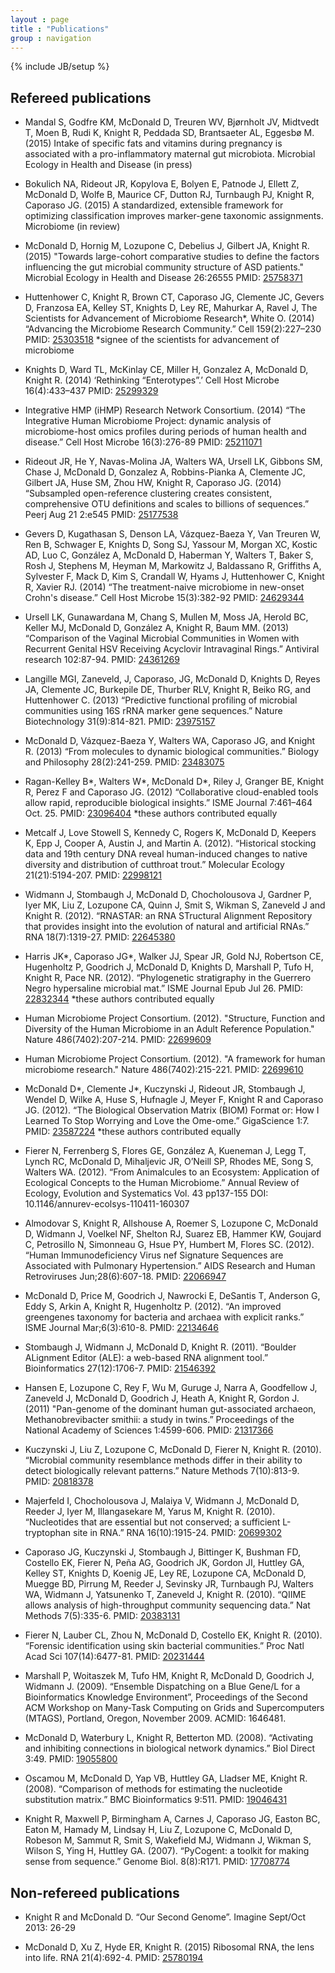 ```yaml
---
layout : page
title : "Publications"
group : navigation
---
```

{% include JB/setup %}

## Refereed publications

* Mandal S, Godfre KM, McDonald D, Treuren WV, Bjørnholt JV, Midtvedt T, Moen B, Rudi K, Knight R, Peddada SD, Brantsaeter AL, Eggesbø M. (2015) Intake of specific fats and vitamins during pregnancy is associated with a pro-inflammatory maternal gut microbiota. Microbial Ecology in Health and Disease (in press)

* Bokulich NA, Rideout JR, Kopylova E, Bolyen E, Patnode J, Ellett Z, McDonald D, Wolfe B, Maurice CF, Dutton RJ, Turnbaugh PJ, Knight R, Caporaso JG. (2015) A standardized, extensible framework for optimizing classification improves marker-gene taxonomic assignments. Microbiome (in review)

* McDonald D, Hornig M, Lozupone C, Debelius J, Gilbert JA, Knight R. (2015) "Towards large-cohort comparative studies to define the factors influencing the gut microbial community structure of ASD patients." Microbial Ecology in Health and Disease 26:26555 PMID: [25758371](http://www.ncbi.nlm.nih.gov/pubmed/25758371) 

* Huttenhower C, Knight R, Brown CT, Caporaso JG, Clemente JC, Gevers D, Franzosa EA, Kelley ST, Knights D, Ley RE, Mahurkar A, Ravel J, The Scientists for Advancement of Microbiome Research\*, White O. (2014) “Advancing the Microbiome Research Community.” Cell 159(2):227–230 PMID: [25303518](http://www.ncbi.nlm.nih.gov/pubmed/25303518) \*signee of the scientists for advancement of microbiome

* Knights D, Ward TL, McKinlay CE, Miller H, Gonzalez A, McDonald D, Knight R. (2014) ‘Rethinking “Enterotypes”.’ Cell Host Microbe 16(4):433–437 PMID: [25299329](http://www.ncbi.nlm.nih.gov/pubmed/25299329) 

* Integrative HMP (iHMP) Research Network Consortium. (2014) “The Integrative Human Microbiome Project: dynamic analysis of microbiome-host omics profiles during periods of human health and disease.” Cell Host Microbe 16(3):276-89 PMID: [25211071](http://www.ncbi.nlm.nih.gov/pubmed/25211071) 

* Rideout JR, He Y, Navas-Molina JA, Walters WA, Ursell LK, Gibbons SM, Chase J, McDonald D, Gonzalez A, Robbins-Pianka A, Clemente JC, Gilbert JA, Huse SM, Zhou HW, Knight R, Caporaso JG. (2014) “Subsampled open-reference clustering creates consistent, comprehensive OTU definitions and scales to billions of sequences.” Peerj Aug 21 2:e545 PMID: [25177538](http://www.ncbi.nlm.nih.gov/pubmed/25177538) 

* Gevers D, Kugathasan S, Denson LA, Vázquez-Baeza Y, Van Treuren W, Ren B, Schwager E, Knights D, Song SJ, Yassour M, Morgan XC, Kostic AD, Luo C, González A, McDonald D, Haberman Y, Walters T, Baker S, Rosh J, Stephens M, Heyman M, Markowitz J, Baldassano R, Griffiths A, Sylvester F, Mack D, Kim S, Crandall W, Hyams J, Huttenhower C, Knight R, Xavier RJ. (2014) “The treatment-naive microbiome in new-onset Crohn's disease.” Cell Host Microbe 15(3):382-92 PMID: [24629344](http://www.ncbi.nlm.nih.gov/pubmed/24629344) 

* Ursell LK, Gunawardana M, Chang S, Mullen M, Moss JA, Herold BC, Keller MJ, McDonald D, González A, Knight R, Baum MM. (2013) “Comparison of the Vaginal Microbial Communities in Women with Recurrent Genital HSV Receiving Acyclovir Intravaginal Rings.” Antiviral research 102:87-94. PMID: [24361269](http://www.ncbi.nlm.nih.gov/pubmed/24361269) 

* Langille MGI, Zaneveld, J, Caporaso, JG, McDonald D, Knights D, Reyes JA, Clemente JC, Burkepile DE, Thurber RLV, Knight R, Beiko RG, and Huttenhower C. (2013) “Predictive functional profiling of microbial communities using 16S rRNA marker gene sequences.” Nature Biotechnology 31(9):814-821. PMID: [23975157](http://www.ncbi.nlm.nih.gov/pubmed/23975157) 

* McDonald D, Vázquez-Baeza Y, Walters WA, Caporaso JG, and Knight R. (2013) “From molecules to dynamic biological communities.” Biology and Philosophy 28(2):241-259. PMID: [23483075](http://www.ncbi.nlm.nih.gov/pubmed/23483075) 

* Ragan-Kelley B\*, Walters W\*, McDonald D\*, Riley J, Granger BE, Knight R, Perez F and Caporaso JG. (2012) “Collaborative cloud-enabled tools allow rapid, reproducible biological insights.” ISME Journal 7:461–464 Oct. 25. PMID: [23096404](http://www.ncbi.nlm.nih.gov/pubmed/23096404) \*these authors contributed equally

* Metcalf J, Love Stowell S, Kennedy C, Rogers K, McDonald D, Keepers K, Epp J, Cooper A, Austin J, and Martin A. (2012). “Historical stocking data and 19th century DNA reveal human-induced changes to native diversity and distribution of cutthroat trout.” Molecular Ecology 21(21):5194-207. PMID: [22998121](http://www.ncbi.nlm.nih.gov/pubmed/22998121) 

* Widmann J, Stombaugh J, McDonald D, Chocholousova J, Gardner P, Iyer MK, Liu Z, Lozupone CA, Quinn J, Smit S, Wikman S, Zaneveld J and Knight R. (2012). “RNASTAR: an RNA STructural Alignment Repository that provides insight into the evolution of natural and artificial RNAs.” RNA 18(7):1319-27. PMID: [22645380](http://www.ncbi.nlm.nih.gov/pubmed/22645380) 

* Harris JK\*, Caporaso JG\*, Walker JJ, Spear JR, Gold NJ, Robertson CE, Hugenholtz P, Goodrich J, McDonald D, Knights D, Marshall P, Tufo H, Knight R, Pace NR. (2012). “Phylogenetic stratigraphy in the Guerrero Negro hypersaline microbial mat.” ISME Journal Epub Jul 26. PMID: [22832344](http://www.ncbi.nlm.nih.gov/pubmed/22832344) \*these authors contributed equally

* Human Microbiome Project Consortium. (2012). "Structure, Function and Diversity of the Human Microbiome in an Adult Reference Population." Nature 486(7402):207-214. PMID: [22699609](http://www.ncbi.nlm.nih.gov/pubmed/22699609) 

* Human Microbiome Project Consortium. (2012). "A framework for human microbiome research." Nature 486(7402):215-221. PMID: [22699610](http://www.ncbi.nlm.nih.gov/pubmed/22699610) 

* McDonald D\*, Clemente J\*, Kuczynski J, Rideout JR, Stombaugh J, Wendel D, Wilke A, Huse S, Hufnagle J, Meyer F, Knight R and Caporaso JG. (2012). “The Biological Observation Matrix (BIOM) Format or: How I Learned To Stop Worrying and Love the Ome-ome.” GigaScience 1:7. PMID: [23587224](http://www.ncbi.nlm.nih.gov/pubmed/23587224) \*these authors contributed equally

* Fierer N, Ferrenberg S, Flores GE, González A, Kueneman J, Legg T, Lynch RC, McDonald D, Mihaljevic JR, O’Neill SP, Rhodes ME, Song S, Walters WA. (2012). “From Animalcules to an Ecosystem: Application of Ecological Concepts to the Human Microbiome.” Annual Review of Ecology, Evolution and Systematics Vol. 43 pp137-155 DOI: 10.1146/annurev-ecolsys-110411-160307

* Almodovar S, Knight R, Allshouse A, Roemer S, Lozupone C, McDonald D, Widmann J, Voelkel NF, Shelton RJ, Suarez EB, Hammer KW, Goujard C, Petrosillo N, Simonneau G, Hsue PY, Humbert M, Flores SC. (2012). “Human Immunodeficiency Virus nef Signature Sequences are Associated with Pulmonary Hypertension.” AIDS Research and Human Retroviruses Jun;28(6):607-18. PMID: [22066947](http://www.ncbi.nlm.nih.gov/pubmed/22066947) 

* McDonald D, Price M, Goodrich J, Nawrocki E, DeSantis T, Anderson G, Eddy S, Arkin A, Knight R, Hugenholtz P. (2012). “An improved greengenes taxonomy for bacteria and archaea with explicit ranks.” ISME Journal Mar;6(3):610-8. PMID: [22134646](http://www.ncbi.nlm.nih.gov/pubmed/22134646) 

* Stombaugh J, Widmann J, McDonald D, Knight R. (2011). “Boulder ALignment Editor (ALE): a web-based RNA alignment tool.” Bioinformatics 27(12):1706-7. PMID: [21546392](http://www.ncbi.nlm.nih.gov/pubmed/21546392) 

* Hansen E, Lozupone C, Rey F, Wu M, Guruge J, Narra A, Goodfellow J, Zaneveld J, McDonald D, Goodrich J, Heath A, Knight R, Gordon J. (2011) "Pan-genome of the dominant human gut-associated archaeon, Methanobrevibacter smithii: a study in twins.” Proceedings of the National Academy of Sciences 1:4599-606. PMID: [21317366](http://www.ncbi.nlm.nih.gov/pubmed/21317366) 

* Kuczynski J, Liu Z, Lozupone C, McDonald D, Fierer N, Knight R. (2010). “Microbial community resemblance methods differ in their ability to detect biologically relevant patterns.” Nature Methods 7(10):813-9.  PMID: [20818378](http://www.ncbi.nlm.nih.gov/pubmed/20818378) 

* Majerfeld I, Chocholousova J, Malaiya V, Widmann J, McDonald D, Reeder J, Iyer M, Illangasekare M, Yarus M, Knight R. (2010). “Nucleotides that are essential but not conserved; a sufficient L-tryptophan site in RNA.” RNA 16(10):1915-24. PMID: [20699302](http://www.ncbi.nlm.nih.gov/pubmed/20699302) 

* Caporaso JG, Kuczynski J, Stombaugh J, Bittinger K, Bushman FD, Costello EK, Fierer N, Peña AG, Goodrich JK, Gordon JI, Huttley GA, Kelley ST, Knights D, Koenig JE, Ley RE, Lozupone CA, McDonald D, Muegge BD, Pirrung M, Reeder J, Sevinsky JR, Turnbaugh PJ, Walters WA, Widmann J, Yatsunenko T, Zaneveld J, Knight R. (2010). “QIIME allows analysis of high-throughput community sequencing data.” Nat Methods 7(5):335-6. PMID: [20383131](http://www.ncbi.nlm.nih.gov/pubmed/20383131) 

* Fierer N, Lauber CL, Zhou N, McDonald D, Costello EK, Knight R. (2010). “Forensic identification using skin bacterial communities.” Proc Natl Acad Sci 107(14):6477-81. PMID: [20231444](http://www.ncbi.nlm.nih.gov/pubmed/20231444) 

* Marshall P, Woitaszek M, Tufo HM, Knight R, McDonald D, Goodrich J, Widmann J. (2009). “Ensemble Dispatching on a Blue Gene/L for a Bioinformatics Knowledge Environment”, Proceedings of the Second ACM Workshop on Many-Task Computing on Grids and Supercomputers (MTAGS), Portland, Oregon, November 2009. ACMID: 1646481.

* McDonald D, Waterbury L, Knight R, Betterton MD. (2008). “Activating and inhibiting connections in biological network dynamics.” Biol Direct 3:49. PMID: [19055800](http://www.ncbi.nlm.nih.gov/pubmed/19055800) 

* Oscamou M, McDonald D, Yap VB, Huttley GA, Lladser ME, Knight R. (2008). “Comparison of methods for estimating the nucleotide substitution matrix.” BMC Bioinformatics 9:511. PMID: [19046431](http://www.ncbi.nlm.nih.gov/pubmed/19046431) 

* Knight R, Maxwell P, Birmingham A, Carnes J, Caporaso JG, Easton BC, Eaton M, Hamady M, Lindsay H, Liu Z, Lozupone C, McDonald D, Robeson M, Sammut R, Smit S, Wakefield MJ, Widmann J, Wikman S, Wilson S, Ying H, Huttley GA. (2007). “PyCogent: a toolkit for making sense from sequence.” Genome Biol. 8(8):R171. PMID: [17708774](http://www.ncbi.nlm.nih.gov/pubmed/17708774) 

## Non-refereed publications

* Knight R and McDonald D. “Our Second Genome”. Imagine Sept/Oct 2013: 26-29

* McDonald D, Xu Z, Hyde ER, Knight R. (2015) Ribosomal RNA, the lens into life. RNA 21(4):692-4. PMID: [25780194](http://www.ncbi.nlm.nih.gov/pubmed/25780194) 
